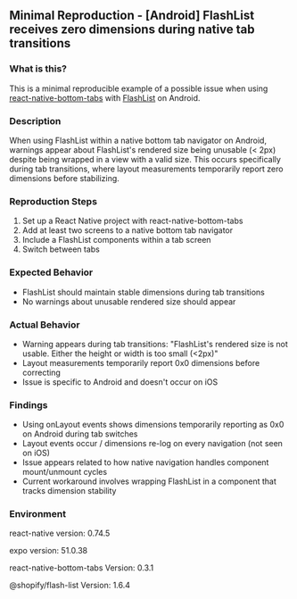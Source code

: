 ## Minimal Reproduction - [Android] FlashList receives zero dimensions during native tab transitions

### What is this?

This is a minimal reproducible example of a possible issue when using [react-native-bottom-tabs](https://github.com/okwasniewski/react-native-bottom-tabs) with [FlashList](https://shopify.github.io/flash-list/#install) on Android.

### Description

When using FlashList within a native bottom tab navigator on Android, warnings appear about FlashList's rendered size being unusable (< 2px) despite being wrapped in a view with a valid size. This occurs specifically during tab transitions, where layout measurements temporarily report zero dimensions before stabilizing.

### Reproduction Steps

1. Set up a React Native project with react-native-bottom-tabs
2. Add at least two screens to a native bottom tab navigator
3. Include a FlashList components within a tab screen
4. Switch between tabs

### Expected Behavior

- FlashList should maintain stable dimensions during tab transitions
- No warnings about unusable rendered size should appear

### Actual Behavior

- Warning appears during tab transitions: "FlashList's rendered size is not usable. Either the height or width is too small (<2px)"
- Layout measurements temporarily report 0x0 dimensions before correcting
- Issue is specific to Android and doesn't occur on iOS

### Findings

- Using onLayout events shows dimensions temporarily reporting as 0x0 on Android during tab switches
- Layout events occur / dimensions re-log on every navigation (not seen on iOS)
- Issue appears related to how native navigation handles component mount/unmount cycles
- Current workaround involves wrapping FlashList in a component that tracks dimension stability

### Environment

react-native version: 0.74.5

expo version: 51.0.38

react-native-bottom-tabs Version: 0.3.1

@shopify/flash-list Version: 1.6.4
